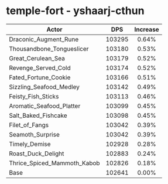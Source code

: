 # temple-fort - yshaarj-cthun
| Actor | DPS | Increase |
|---|:---:|:---:|
|Draconic_Augment_Rune|103295|0.64%|
|Thousandbone_Tongueslicer|103180|0.53%|
|Great_Cerulean_Sea|103179|0.52%|
|Revenge_Served_Cold|103174|0.52%|
|Fated_Fortune_Cookie|103166|0.51%|
|Sizzling_Seafood_Medley|103142|0.49%|
|Feisty_Fish_Sticks|103113|0.46%|
|Aromatic_Seafood_Platter|103099|0.45%|
|Salt_Baked_Fishcake|103098|0.45%|
|Filet_of_Fangs|103042|0.39%|
|Seamoth_Surprise|103042|0.39%|
|Timely_Demise|102928|0.28%|
|Roast_Duck_Delight|102883|0.24%|
|Thrice_Spiced_Mammoth_Kabob|102826|0.18%|
|Base|102641|0.00%|
